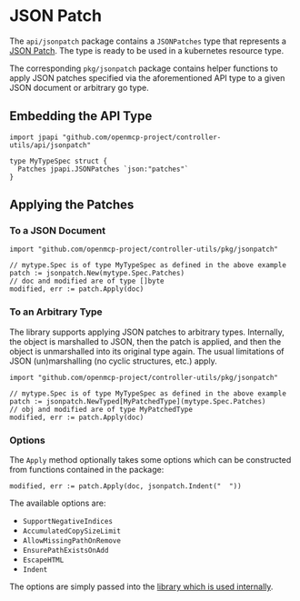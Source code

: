 # JSON Patch

The `api/jsonpatch` package contains a `JSONPatches` type that represents a [JSON Patch](https://datatracker.ietf.org/doc/html/rfc6902).
The type is ready to be used in a kubernetes resource type.

The corresponding `pkg/jsonpatch` package contains helper functions to apply JSON patches specified via the aforementioned API type to a given JSON document or arbitrary go type.

## Embedding the API Type

```golang
import jpapi "github.com/openmcp-project/controller-utils/api/jsonpatch"

type MyTypeSpec struct {
  Patches jpapi.JSONPatches `json:"patches"`
}
```

## Applying the Patches

### To a JSON Document

```golang
import "github.com/openmcp-project/controller-utils/pkg/jsonpatch"

// mytype.Spec is of type MyTypeSpec as defined in the above example
patch := jsonpatch.New(mytype.Spec.Patches)
// doc and modified are of type []byte
modified, err := patch.Apply(doc)
```

### To an Arbitrary Type

The library supports applying JSON patches to arbitrary types. Internally, the object is marshalled to JSON, then the patch is applied, and then the object is unmarshalled into its original type again. The usual limitations of JSON (un)marshalling (no cyclic structures, etc.) apply.

```golang
import "github.com/openmcp-project/controller-utils/pkg/jsonpatch"

// mytype.Spec is of type MyTypeSpec as defined in the above example
patch := jsonpatch.NewTyped[MyPatchedType](mytype.Spec.Patches)
// obj and modified are of type MyPatchedType
modified, err := patch.Apply(doc)
```

### Options

The `Apply` method optionally takes some options which can be constructed from functions contained in the package:
```golang
modified, err := patch.Apply(doc, jsonpatch.Indent("  "))
```

The available options are:
- `SupportNegativeIndices`
- `AccumulatedCopySizeLimit`
- `AllowMissingPathOnRemove`
- `EnsurePathExistsOnAdd`
- `EscapeHTML`
- `Indent`

The options are simply passed into the [library which is used internally](https://github.com/evanphx/json-patch).
